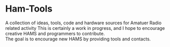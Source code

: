 # Ham-Tools
A collection of ideas, tools, code and hardware sources for Amatuer Radio related activity
This is certainly a work in progress, and I hope to encourage creative HAMS and programmers to contribute.  
The goal is to encourage new HAMS by providing tools and contacts.
